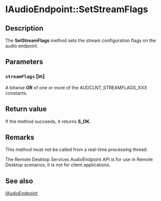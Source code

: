 # IAudioEndpoint::SetStreamFlags

## Description

The **SetStreamFlags** method sets the stream configuration flags on the audio endpoint.

## Parameters

### `streamFlags` [in]

A bitwise **OR** of one or more of the AUDCLNT_STREAMFLAGS_XXX constants.

## Return value

If the method succeeds, it returns **S_OK**.

## Remarks

This method must not be called from a real-time processing thread.

The Remote Desktop Services AudioEndpoint API is for use in Remote Desktop scenarios; it is not for client applications.

## See also

[IAudioEndpoint](https://learn.microsoft.com/windows/desktop/api/audioengineendpoint/nn-audioengineendpoint-iaudioendpoint)